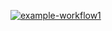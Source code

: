 [![example-workflow1](https://github.com/barnagilu-com/repo1/actions/workflows/example1.yml/badge.svg?branch=main)](https://github.com/barnagilu-com/repo1/actions/workflows/example1.yml)